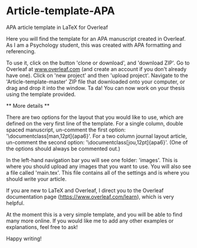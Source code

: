 # Article-template-APA
APA article template in LaTeX for Overleaf

Here you will find the template for an APA manuscript created in Overleaf. 
As I am a Psychology student, this was created with APA formatting and referencing.

To use it, click on the button 'clone or download', and 'download ZIP'. 
Go to Overleaf at www.overleaf.com (and create an account if you don't already have one). Click on 'new project' and then 'upload project'. Navigate to the 'Article-template-master' ZIP file that downloaded onto your computer, or drag and drop it into the window. Ta da! You can now work on your thesis using the template provided.

** More details **

There are two options for the layout that you would like to use, which are defined on the very first line of the template.
For a single column, double spaced manuscript, un-comment the first option: '\documentclass[man,12pt]{apa6}'.
For a two column journal layout article, un-comment the second option: '\documentclass[jou,12pt]{apa6}'. (One of the options should always be commented out.)

In the left-hand navigation bar you will see one folder: 'images'. This is where you should upload any images that you want to use.
You will also see a file called 'main.tex'. This file contains all of the settings and is where you should write your article. 


If you are new to LaTeX and Overleaf, I direct you to the Overleaf documentation page (https://www.overleaf.com/learn), which is very helpful.

At the moment this is a very simple template, and you will be able to find many more online. If you would like me to add any other examples or explanations, feel free to ask!

Happy writing!
